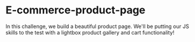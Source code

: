# E-commerce-product-page

In this challenge, we build a beautiful product page. We'll be putting our JS skills to the test with a lightbox product gallery and cart functionality!

